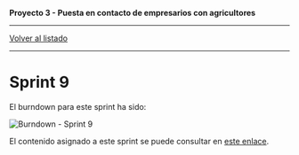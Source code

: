 __Proyecto 3 - Puesta en contacto de empresarios con agricultores__

---

[Volver al listado](scrum.md)

---

# Sprint 9

El burndown para este sprint ha sido:

![Burndown - Sprint 9](../assets/burndown/sprint9.png)

El contenido asignado a este sprint se puede consultar en [este enlace](https://github.com/IW2021Grupo8/iw-g8/milestone/9?closed=1).
